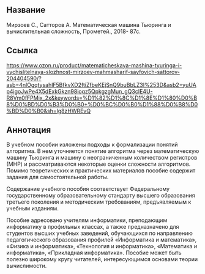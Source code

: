 ## Название

Мирзоев С., Сатторов А. Математическая машина Тьюринга и вычислительная сложность, Прометей., 2018- 87с.
 
## Ссылка
https://www.ozon.ru/product/matematicheskaya-mashina-tyuringa-i-vychislitelnaya-slozhnost-mirzoev-mahmasharif-sayfovich-sattorov-204404590/?asb=4nlOgqtysahlF5BfkvXD2ftiZfbeKEjSnQ9buBbLZ3I%253D&asb2=yuUAp4igoJwPe4X5dExkGkzn98ioqz5QpkgzgMun_gQ3cIE4U-R8Vm0fFPMix_2x&keywords=%D1%82%D1%8C%D1%8E%D1%80%D0%B8%D0%BD%D0%B3%D0%B0+%D0%BC%D0%B0%D1%88%D0%B8%D0%BD%D0%B0&sh=lg8zHWREvQ
## Аннотация
В учебном пособии изложены подходы к формализации понятий алгоритма. В нем уточняется понятие алгоритма через математическую машину Тьюринга и машину с неограниченным количеством регистров (МНР) и рассматриваются некоторые оценки сложности алгоритмов. Помимо теоретических и практических материалов пособие содержит задания для самостоятельной работы.

Содержание учебного пособия соответствует Федеральному государственному образовательному стандарту высшего образования третьего поколения и методическим требованиям, предъявляемым к учебным изданиям.

Пособие адресовано учителям информатики, преподающим информатику в профильных классах, а также предназначено для студентов высших учебных заведений, обучающихся по направлению педагогического образования профилей «Информатика и математика», «Физика и информатика», «Технология и информатика», «Математика и информатика», «Прикладная информатика». Пособие может быть полезно широкому кругу читателей, интересующимся основами теории вычислимости.
